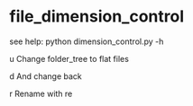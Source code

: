 # file_dimension_control

see help: python dimension_control.py -h

 u Change folder_tree to flat files

 d And change back

 r Rename with re
